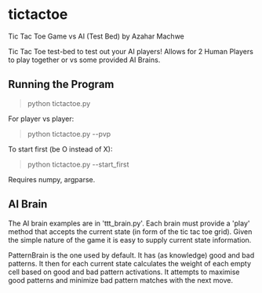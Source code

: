 # tictactoe
Tic Tac Toe Game vs AI (Test Bed)
by Azahar Machwe

Tic Tac Toe test-bed to test out your AI players! 
Allows for 2 Human Players to play together or vs some provided AI Brains.

## Running the Program ##

> python tictactoe.py

For player vs player:
 
> python tictactoe.py --pvp

To start first (be O instead of X):

> python tictactoe.py --start_first


Requires numpy, argparse.


## AI Brain ##

The AI brain examples are in 'ttt_brain.py'. Each brain must provide a 'play' method that accepts the current state (in form of the tic tac toe grid). Given the simple nature of the game it is easy to supply current state information.

PatternBrain is the one used by default. It has (as knowledge) good and bad patterns. It then for each current state calculates the weight of each empty cell based on good and bad pattern activations. It attempts to maximise good patterns and minimize bad pattern matches with the next move.
